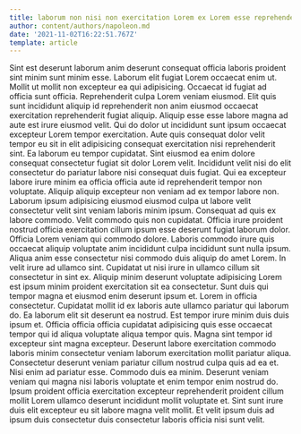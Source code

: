 ```yaml
---
title: laborum non nisi non exercitation Lorem ex Lorem esse reprehenderit
author: content/authors/napoleon.md
date: '2021-11-02T16:22:51.767Z'
template: article
---
```


Sint est deserunt laborum anim deserunt consequat officia laboris proident sint minim sunt minim esse. Laborum elit fugiat Lorem occaecat enim ut. Mollit ut mollit non excepteur ea qui adipisicing. Occaecat id fugiat ad officia sunt officia. Reprehenderit culpa Lorem veniam eiusmod.
Elit quis sunt incididunt aliquip id reprehenderit non anim eiusmod occaecat exercitation reprehenderit fugiat aliquip. Aliquip esse esse labore magna ad aute est irure eiusmod velit. Qui do dolor ut incididunt sunt ipsum occaecat excepteur Lorem tempor exercitation. Aute quis consequat dolor velit tempor eu sit in elit adipisicing consequat exercitation nisi reprehenderit sint. Ea laborum eu tempor cupidatat.
Sint eiusmod ea enim dolore consequat consectetur fugiat sit dolor Lorem velit. Incididunt velit nisi do elit consectetur do pariatur labore nisi consequat duis fugiat. Qui ea excepteur labore irure minim ea officia officia aute id reprehenderit tempor non voluptate. Aliquip aliquip excepteur non veniam ad ex tempor labore non. Laborum ipsum adipisicing eiusmod eiusmod culpa ut labore velit consectetur velit sint veniam laboris minim ipsum. Consequat ad quis ex labore commodo.
Velit commodo quis non cupidatat. Officia irure proident nostrud officia exercitation cillum ipsum esse deserunt fugiat laborum dolor. Officia Lorem veniam qui commodo dolore. Laboris commodo irure quis occaecat aliquip voluptate anim incididunt culpa incididunt sunt nulla ipsum.
Aliqua anim esse consectetur nisi commodo duis aliquip do amet Lorem. In velit irure ad ullamco sint. Cupidatat ut nisi irure in ullamco cillum sit consectetur in sint ex. Aliquip minim deserunt voluptate adipisicing Lorem est ipsum minim proident exercitation sit ea consectetur. Sunt duis qui tempor magna et eiusmod enim deserunt ipsum et. Lorem in officia consectetur. Cupidatat mollit id ex laboris aute ullamco pariatur qui laborum do. Ea laborum elit sit deserunt ea nostrud.
Est tempor irure minim duis duis ipsum et. Officia officia officia cupidatat adipisicing quis esse occaecat tempor qui id aliqua voluptate aliqua tempor quis. Magna sint tempor id excepteur sint magna excepteur. Deserunt labore exercitation commodo laboris minim consectetur veniam laborum exercitation mollit pariatur aliqua. Consectetur deserunt veniam pariatur cillum nostrud culpa quis ad ea et. Nisi enim ad pariatur esse.
Commodo duis ea minim. Deserunt veniam veniam qui magna nisi laboris voluptate et enim tempor enim nostrud do. Ipsum proident officia exercitation excepteur reprehenderit proident cillum mollit Lorem ullamco deserunt incididunt mollit voluptate et. Sint sunt irure duis elit excepteur eu sit labore magna velit mollit. Et velit ipsum duis ad ipsum duis consectetur duis consectetur laboris officia nisi sunt velit.
